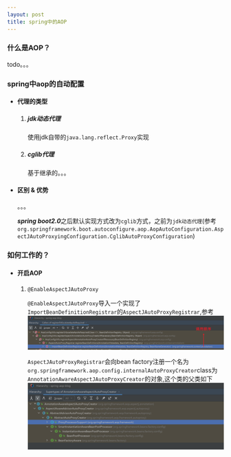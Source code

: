 ```yaml
---
layout: post
title: spring中的AOP
---
```

### 什么是AOP？

todo。。。

### spring中aop的自动配置
- #### 代理的类型
    1. ##### jdk动态代理
        使用jdk自带的`java.lang.reflect.Proxy`实现
    2. ##### cglib代理
        基于继承的。。。
- #### 区别 & 优势
  。。。

  ***spring boot2.0***之后默认实现方式改为`cglib`方式，之前为`jdk动态代理`(参考 `org.springframework.boot.autoconfigure.aop.AopAutoConfiguration.AspectJAutoProxyingConfiguration.CglibAutoProxyConfiguration`)

### 如何工作的？
- #### 开启AOP
  1. `@EnableAspectJAutoProxy`

     `@EnableAspectJAutoProxy`导入一个实现了`ImportBeanDefinitionRegistrar`的`AspectJAutoProxyRegistrar`,参考 ![调用顺序](../images/spring-aop/callers-of-auto-config-register.png "调用顺序")
    
     `AspectJAutoProxyRegistrar`会向bean factory注册一个名为`org.springframework.aop.config.internalAutoProxyCreator`class为`AnnotationAwareAspectJAutoProxyCreator`的对象,这个类的父类如下![](../images/spring-aop/hierarchy-of-creator.png "父类")